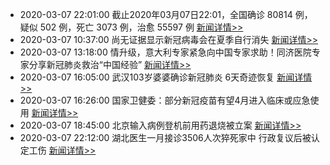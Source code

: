 - 2020-03-07 22:01:00  截止2020年03月07日22:01，全国确诊 80814 例，疑似 502 例，死亡 3073 例，治愈 55597 例  [新闻详情>>](https://github.com/AlbertGithubHome/ChineseVictory/blob/master/PneumoniaMap/20200307220100.jpg)
- 2020-03-07 10:37:00  尚无证据显示新冠病毒会在夏季自行消失  [新闻详情>>](http://finance.sina.com.cn/wm/2020-03-07/doc-iimxxstf7106743.shtml)
- 2020-03-07 13:18:00  情升级，意大利专家紧急向中国专家求助！同济医院专家分享新冠肺炎救治“中国经验”  [新闻详情>>](http://news.sina.com.cn/o/2020-03-06/doc-iimxxstf6860500.shtml)
- 2020-03-07 16:05:00  武汉103岁婆婆确诊新冠肺炎 6天奇迹恢复  [新闻详情>>](https://tieba.baidu.com/p/6534266737)
- 2020-03-07 16:26:00  国家卫健委：部分新冠疫苗有望4月进入临床或应急使用  [新闻详情>>](http://news.sina.com.cn/c/2020-03-06/doc-iimxyqvz8349589.shtml)
- 2020-03-07 18:45:00  北京输入病例登机前用药退烧被立案  [新闻详情>>](http://finance.sina.com.cn/roll/2020-03-07/doc-iimxxstf7190514.shtml)
- 2020-03-07 22:12:00  湖北医生一月接诊3506人次猝死家中 行政复议后被认定工伤  [新闻详情>>](http://finance.sina.com.cn/wm/2020-03-07/doc-iimxxstf7228671.shtml)
